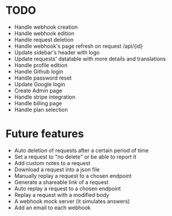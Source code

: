 # TODO


- Handle webhook creation
- Handle webhook edition
- Handle request deletion
- Handle webhook's page refresh on request /api/{id}
- Update sidebar's header with logo
- Update requests' datatable with more details and translations
- Handle profile edition
- Handle Github login
- Handle password reset
- Update Google login
- Create Admin page 
- Handle stripe integration
- Handle billing page
- Handle plan selection


# Future features
- Auto deletion of requests after a certain period of time
- Set a request to "no delete" or be able to report it
- Add custom notes to a request
- Download a request into a json file
- Manually replay a request to a chosen endpoint
- Generate a shareable link of a request
- Auto replay a request to a chosen endpoint
- Replay a request with a modified body
- A webhook mock server (it simulates answers)
- Add an email to each webhook
